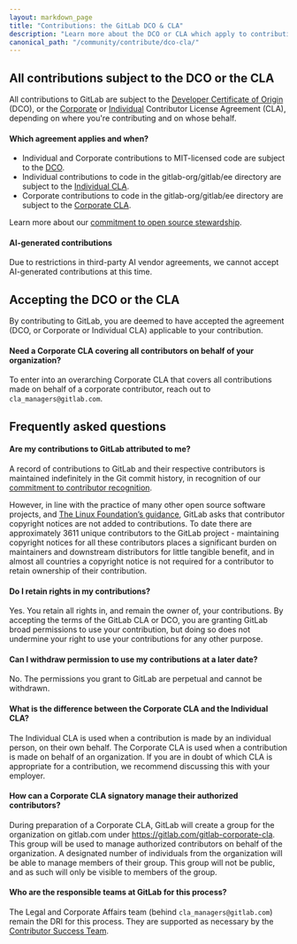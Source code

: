 ```yaml
---
layout: markdown_page
title: "Contributions: the GitLab DCO & CLA"
description: "Learn more about the DCO or CLA which apply to contributions to GitLab."
canonical_path: "/community/contribute/dco-cla/"
---
```


## All contributions subject to the DCO or the CLA

All contributions to GitLab are subject to the [Developer Certificate of Origin](https://docs.gitlab.com/ee/legal/developer_certificate_of_origin.html#developer-certificate-of-origin-version-11) (DCO), or the [Corporate](https://docs.gitlab.com/ee/legal/corporate_contributor_license_agreement.html) or [Individual](https://docs.gitlab.com/ee/legal/individual_contributor_license_agreement.html) Contributor License Agreement (CLA), depending on where you're contributing and on whose behalf.

#### Which agreement applies and when?

- Individual and Corporate contributions to MIT-licensed code are subject to the [DCO](https://docs.gitlab.com/ee/legal/developer_certificate_of_origin.html#developer-certificate-of-origin-version-11).
- Individual contributions to code in the gitlab-org/gitlab/ee directory are subject to the [Individual CLA](https://docs.gitlab.com/ee/legal/individual_contributor_license_agreement.html).
- Corporate contributions to code in the gitlab-org/gitlab/ee directory are subject to the [Corporate CLA](https://docs.gitlab.com/ee/legal/corporate_contributor_license_agreement.html).

Learn more about our [commitment to open source stewardship](/company/stewardship/).

#### AI-generated contributions

Due to restrictions in third-party AI vendor agreements, we cannot accept AI-generated contributions at this time.

## Accepting the DCO or the CLA

By contributing to GitLab, you are deemed to have accepted the agreement (DCO, or Corporate or Individual CLA) applicable to your contribution.

#### Need a Corporate CLA covering all contributors on behalf of your organization?

To enter into an overarching Corporate CLA that covers all contributions made on behalf of a corporate contributor, reach out to `cla_managers@gitlab.com`.

## Frequently asked questions

#### Are my contributions to GitLab attributed to me?

A record of contributions to GitLab and their respective contributors is maintained indefinitely in the Git commit history, in recognition of our [commitment to contributor recognition](https://about.gitlab.com/handbook/engineering/open-source/growth-strategy.html#contributor-recognition).

However, in line with the practice of many other open source software projects, and [The Linux Foundation’s guidance](https://www.linuxfoundation.org/blog/blog/copyright-notices-in-open-source-software-projects), GitLab asks that contributor copyright notices are not added to contributions. To date there are approximately 3611 unique contributors to the GitLab project - maintaining copyright notices for all these contributors places a significant burden on maintainers and downstream distributors for little tangible benefit, and in almost all countries a copyright notice is not required for a contributor to retain ownership of their contribution.

#### Do I retain rights in my contributions?

Yes. You retain all rights in, and remain the owner of, your contributions. By accepting the terms of the GitLab CLA or DCO, you are granting GitLab broad permissions to use your contribution, but doing so does not undermine your right to use your contributions for any other purpose.

#### Can I withdraw permission to use my contributions at a later date?

No. The permissions you grant to GitLab are perpetual and cannot be withdrawn.

#### What is the difference between the Corporate CLA and the Individual CLA?

The Individual CLA is used when a contribution is made by an individual person, on their own behalf. The Corporate CLA is used when a contribution is made on behalf of an organization. If you are in doubt of which CLA is appropriate for a contribution, we recommend discussing this with your employer.

#### How can a Corporate CLA signatory manage their authorized contributors?

During preparation of a Corporate CLA, GitLab will create a group for the organization on gitlab.com under https://gitlab.com/gitlab-corporate-cla. This group will be used to manage authorized contributors on behalf of the organization. A designated number of individuals from the organization will be able to manage members of their group. This group will not be public, and as such will only be visible to members of the group.

#### Who are the responsible teams at GitLab for this process?

The Legal and Corporate Affairs team (behind `cla_managers@gitlab.com`) remain the DRI for this process. They are supported as necessary by the [Contributor Success Team](/handbook/marketing/developer-relations/contributor-success/).
